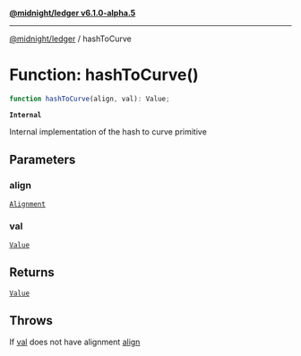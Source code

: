 [**@midnight/ledger v6.1.0-alpha.5**](../README.md)

***

[@midnight/ledger](../globals.md) / hashToCurve

# Function: hashToCurve()

```ts
function hashToCurve(align, val): Value;
```

**`Internal`**

Internal implementation of the hash to curve primitive

## Parameters

### align

[`Alignment`](../type-aliases/Alignment.md)

### val

[`Value`](../type-aliases/Value.md)

## Returns

[`Value`](../type-aliases/Value.md)

## Throws

If [val](#hashtocurve) does not have alignment [align](#hashtocurve)
